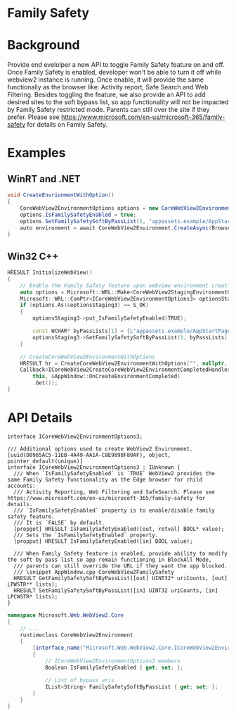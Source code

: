 Family Safety
===

# Background
Provide end evelolper a new API to toggle Family Safety feature on and off. Once Family Safety is enabled, developer won't be able to turn it off while webview2 instance is running. Once enable, it will provide the same functionally as the browser like: Activity report, Safe Search and Web Filtering. Besides toggling the feature, we also provide an API to add desired sites to the soft bypass list, so app functionality will not be impacted by Family Safety restricted mode. Parents can still over the site if they prefer.
Please see https://www.microsoft.com/en-us/microsoft-365/family-safety for details on Family Safety. 

# Examples
## WinRT and .NET   
```c#
void CreateEnvrionmentWithOption()
{
    CoreWebView2EnvironmentOptions options = new CoreWebView2EnvironmentOptions();
    options.IsFamilySafetyEnabled = true;
    options.SetFamilySafetySoftByPassList(1, "appassets.example/AppStartPage.html");
    auto environment = await CoreWebView2Environment.CreateAsync(BrowserExecutableFolder, UserDataFolder, options);
}
```
## Win32 C++
```cpp
HRESULT InitializeWebView()
{
    // Enable the Family Safety feature upon webview environment creation complete
    auto options = Microsoft::WRL::Make<CoreWebView2StagingEnvironmentOptions>();
    Microsoft::WRL::ComPtr<ICoreWebView2EnvironmentOptions3> optionsStaging3;
    if (options.As(&optionsStaging3) == S_OK)
    {
        optionsStaging3->put_IsFamilySafetyEnabled(TRUE);

        const WCHAR* byPassLists[1] = {L"appassets.example/AppStartPage.html"};
        optionsStaging3->SetFamilySafetySoftByPassList(1, byPassLists);
    }

    // CreateCoreWebView2EnvironmentWithOptions
    HRESULT hr = CreateCoreWebView2EnvironmentWithOptions("", nullptr, options.Get(),
    Callback<ICoreWebView2CreateCoreWebView2EnvironmentCompletedHandler>(
        this, &AppWindow::OnCreateEnvironmentCompleted)
        .Get());
}
```

# API Details    
```
interface ICoreWebView2EnvironmentOptions3;

/// Additional options used to create WebView2 Environment.
[uuid(D0965AC5-11EB-4A49-AA1A-C8E9898F80AF), object, pointer_default(unique)]
interface ICoreWebView2EnvironmentOptions3 : IUnknown {
  /// When `IsFamilySafetyEnabled` is `TRUE` WebView2 provides the same Family Safety functionality as the Edge browser for child accounts:
  /// Activity Reporting, Web Filtering and SafeSearch. Please see https://www.microsoft.com/en-us/microsoft-365/family-safety for details.
  /// `IsFamilySafetyEnabled` property is to enable/disable family safety feature.
  /// It is `FALSE` by default.
  [propget] HRESULT IsFamilySafetyEnabled([out, retval] BOOL* value);
  /// Sets the `IsFamilySafetyEnabled` property.
  [propput] HRESULT IsFamilySafetyEnabled([in] BOOL value);

  /// When Family Safety feature is enabled, provide ability to modify the soft by pass list so app remain functioning in BlockAll Mode,
  /// parents can still override the URL if they want the app blocked.
  /// \snippet AppWindow.cpp CoreWebView2FamilySafety
  HRESULT GetFamilySafetySoftByPassList([out] UINT32* uriCounts, [out] LPWSTR** lists);
  HRESULT SetFamilySafetySoftByPassList([in] UINT32 uriCounts, [in] LPCWSTR* lists);
}
```

```c# (but really MIDL3)
namespace Microsoft.Web.WebView2.Core
{
    // ...
    runtimeclass CoreWebView2Environment
    {
        [interface_name("Microsoft.Web.WebView2.Core.ICoreWebView2EnvironmentOptions3")]
        {
            // ICoreWebView2EnvironmentOptions3 members
            Boolean IsFamilySafetyEnabled { get; set; };

            // List of bypass uris
            IList<String> FamilySafetySoftByPassList { get; set; };
        }
    }
}
```

